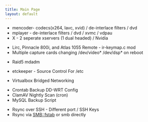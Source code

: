 ```yaml
---
title: Main Page
layout: default
---
```


-   mencoder- codecs(x264, lavc, xvid) / de-interlace filters / dvd
-   mplayer - de-interlace filters / dvd / xvmc / vdpau
-   X - 2 seperate xservers (1 dual headed) / Nvidia

<!-- -->

-   Lirc, Pinnacle 800i, and Atlas 1055 Remote - ir-keymap.c mod
-   Multiple capture cards changing /dev/video\* /dev/dsp\* on reboot

<!-- -->

-   Raid5 mdadm

<!-- -->

-   etckeeper - Source Control For /etc

<!-- -->

-   Virtualbox Bridged Networking

<!-- -->

-   Crontab Backup DD-WRT Config
-   ClamAV Nightly Scan (cron)
-   MySQL Backup Script

<!-- -->

-   Rsync over SSH - Different port / SSH Keys
-   Rsync via <SMB::fstab> or smb directly

